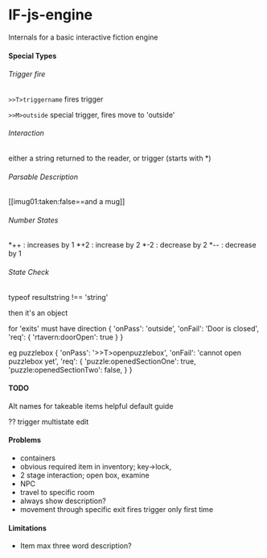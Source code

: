 # IF-js-engine
Internals for a basic interactive fiction engine


#### Special Types

###### Trigger fire

`>>T>triggername` fires trigger

`>>M>outside` special trigger, fires move to 'outside'

###### Interaction

either a string returned to the reader, or trigger (starts with *)

###### Parsable Description

[[imug01:taken:false==and a mug]]

###### Number States

*++ : increases by 1
*+2 : increase by 2
*-2 : decrease by 2
*-- : decrease by 1

###### State Check

typeof resultstring !== 'string'

then it's an object

for 'exits' must have direction
{
    'onPass': 'outside',
    'onFail': 'Door is closed',
    'req': {
        'rtavern:doorOpen': true
    }
}

eg puzzlebox
{
    'onPass': '>>T>openpuzzlebox',
    'onFail': 'cannot open puzzlebox yet',
    'req': {
        'puzzle:openedSectionOne': true,
        'puzzle:openedSectionTwo': false,
    }
}

#### TODO

Alt names for takeable items
helpful default guide

?? trigger multistate edit

#### Problems
- containers
- obvious required item in inventory; key->lock, 
- 2 stage interaction; open box, examine
- NPC
- travel to specific room
- always show description?
- movement through specific exit fires trigger only first time

#### Limitations
 - Item max three word description?